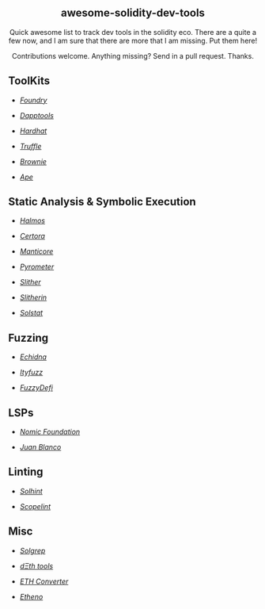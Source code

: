 <p align="center">
 <h2 align="center">awesome-solidity-dev-tools</h2>
 <p align="center">Quick awesome list to track dev tools in the solidity eco.  There are a quite a few now, and I am sure that there are more that I am missing.  Put them here! </p>
 <p align="center">Contributions welcome. Anything missing? Send in a pull request. Thanks.</p>
</p>

## ToolKits

- _[Foundry](https://github.com/foundry-rs/foundry)_

- _[Dapptools](https://github.com/dapphub/dapptools)_

- _[Hardhat](https://github.com/NomicFoundation/hardhat)_

- _[Truffle](https://github.com/trufflesuite/truffle)_

- _[Brownie](https://github.com/eth-brownie/brownie)_

- _[Ape](https://github.com/ApeWorX/ape)_


## Static Analysis & Symbolic Execution

- _[Halmos](https://github.com/a16z/halmos)_

- _[Certora](https://www.certora.com/)_

- _[Manticore](https://github.com/trailofbits/manticore)_

- _[Pyrometer](https://github.com/nascentxyz/pyrometer)_

- _[Slither](https://github.com/crytic/slither)_

- _[Slitherin](https://github.com/pessimistic-io/slitherin)_

- _[Solstat](https://github.com/0xKitsune/solstat)_

## Fuzzing

- _[Echidna](https://github.com/crytic/echidna)_

- _[Ityfuzz](https://github.com/fuzzland/ityfuzz)_

- _[FuzzyDefi](https://github.com/0xNazgul/fuzzydefi)_

## LSPs

- _[Nomic Foundation](https://github.com/NomicFoundation/hardhat-vscode)_

- _[Juan Blanco](https://github.com/juanfranblanco/vscode-solidity)_


## Linting

- _[Solhint](https://github.com/protofire/solhint)_

- _[Scopelint](https://github.com/ScopeLift/scopelint)_


## Misc

- _[Solgrep](https://github.com/tintinweb/solgrep)_

- _[dΞth tools](https://tools.deth.net/eth-unit-conversion)_

- _[ETH Converter](https://eth-converter.com/)_

- _[Etheno](https://github.com/crytic/etheno)_

